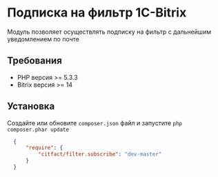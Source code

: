 Подписка на фильтр 1C-Bitrix
=========

Модуль позволяет осуществлять подписку на фильтр с дальнейшим уведомлением по почте

## Требования

 - PHP версия >= 5.3.3
 - Bitrix версия >= 14

## Установка

Создайте или обновите ``composer.json`` файл и запустите ``php composer.phar update``
``` json
  {
      "require": {
          "citfact/filter.subscribe": "dev-master"
      }
  }
```


